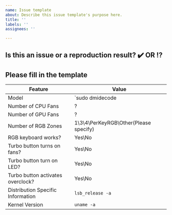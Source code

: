 ```yaml
---
name: Issue template
about: Describe this issue template's purpose here.
title: ''
labels: ''
assignees: ''

---
```

## Is this an issue or a reproduction result?  ✔️ OR ⁉️
## Please fill in the template 
|Feature|Value|
|---	|---	|
|Model|`sudo dmidecode | grep "Product Name" -B 2 -A 4`|
|Number of CPU Fans| ? |
|Number of GPU Fans| ? |
|Number of RGB Zones| 1\3\4\PerKeyRGB\Other(Please specify)|
|RGB keyboard works?|  Yes\No |
|Turbo button turns on fans?| Yes\No |
|Turbo button turn on LED?| Yes\No |
|Turbo button activates overclock?| Yes\No |
|Distribution Specific Information|`lsb_release -a`|
|Kernel Version|`uname -a`|

